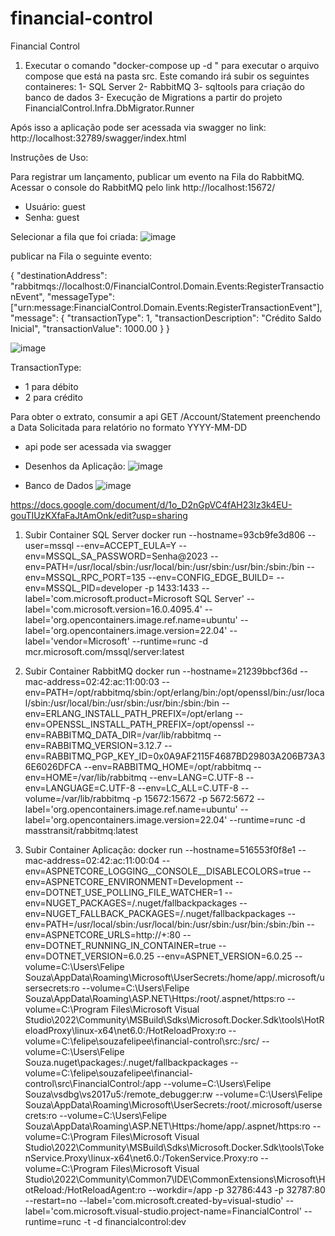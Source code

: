 # financial-control
Financial Control

1) Executar o comando "docker-compose up -d " para executar o arquivo compose que está na pasta src.
   Este comando irá subir os seguintes containeres:
   1- SQL Server
   2- RabbitMQ
   3- sqltools para criação do banco de dados
   3- Execução de Migrations a partir do projeto FinancialControl.Infra.DbMigrator.Runner

Após isso a aplicação pode ser acessada via swagger no link: http://localhost:32789/swagger/index.html

Instruções de Uso:

Para registrar um lançamento, publicar um evento na Fila do RabbitMQ.
Acessar o console do RabbitMQ pelo link http://localhost:15672/
- Usuário: guest
- Senha: guest

Selecionar a fila que foi criada:
![image](https://github.com/souzafelipee/financial-control/assets/42378416/2c9194d6-59f7-471e-9f29-8a1b4ef65a88)

publicar na Fila o seguinte evento:

{
    "destinationAddress": "rabbitmqs://localhost:0/FinancialControl.Domain.Events:RegisterTransactionEvent",
    "messageType": ["urn:message:FinancialControl.Domain.Events:RegisterTransactionEvent"],
    "message": {
        "transactionType": 1,
        "transactionDescription": "Crédito Saldo Inicial",
        "transactionValue": 1000.00
    }
}

![image](https://github.com/souzafelipee/financial-control/assets/42378416/3aed64bd-36db-4a7d-aac6-4ca53875c084)

TransactionType: 
 - 1 para débito
 - 2 para crédito

Para obter o extrato, consumir a api GET /Account/Statement preenchendo a Data Solicitada para relatório no formato YYYY-MM-DD

- api pode ser acessada via swagger

- Desenhos da Aplicação:
![image](https://github.com/souzafelipee/financial-control/assets/42378416/cb8051f4-4243-42fa-8b34-ddf14f32c4c9)

- Banco de Dados
![image](https://github.com/souzafelipee/financial-control/assets/42378416/0e30a0f7-85b4-4771-a52d-f17a5685dbd6)

https://docs.google.com/document/d/1o_D2nGpVC4fAH23Iz3k4EU-gouTIUzKXfaFaJtAmOnk/edit?usp=sharing

1) Subir Container SQL Server
    docker run --hostname=93cb9fe3d806 --user=mssql --env=ACCEPT_EULA=Y --env=MSSQL_SA_PASSWORD=Senha@2023 --env=PATH=/usr/local/sbin:/usr/local/bin:/usr/sbin:/usr/bin:/sbin:/bin --env=MSSQL_RPC_PORT=135 --env=CONFIG_EDGE_BUILD= --env=MSSQL_PID=developer -p 1433:1433 --label='com.microsoft.product=Microsoft SQL Server' --label='com.microsoft.version=16.0.4095.4' --label='org.opencontainers.image.ref.name=ubuntu' --label='org.opencontainers.image.version=22.04' --label='vendor=Microsoft' --runtime=runc -d mcr.microsoft.com/mssql/server:latest

2) Subir Container RabbitMQ
   docker run --hostname=21239bbcf36d --mac-address=02:42:ac:11:00:03 --env=PATH=/opt/rabbitmq/sbin:/opt/erlang/bin:/opt/openssl/bin:/usr/local/sbin:/usr/local/bin:/usr/sbin:/usr/bin:/sbin:/bin --env=ERLANG_INSTALL_PATH_PREFIX=/opt/erlang --env=OPENSSL_INSTALL_PATH_PREFIX=/opt/openssl --env=RABBITMQ_DATA_DIR=/var/lib/rabbitmq --env=RABBITMQ_VERSION=3.12.7 --env=RABBITMQ_PGP_KEY_ID=0x0A9AF2115F4687BD29803A206B73A36E6026DFCA --env=RABBITMQ_HOME=/opt/rabbitmq --env=HOME=/var/lib/rabbitmq --env=LANG=C.UTF-8 --env=LANGUAGE=C.UTF-8 --env=LC_ALL=C.UTF-8 --volume=/var/lib/rabbitmq -p 15672:15672 -p 5672:5672 --label='org.opencontainers.image.ref.name=ubuntu' --label='org.opencontainers.image.version=22.04' --runtime=runc -d masstransit/rabbitmq:latest

3) Subir Container Aplicação:
   docker run --hostname=516553f0f8e1 --mac-address=02:42:ac:11:00:04 --env=ASPNETCORE_LOGGING__CONSOLE__DISABLECOLORS=true --env=ASPNETCORE_ENVIRONMENT=Development --env=DOTNET_USE_POLLING_FILE_WATCHER=1 --env=NUGET_PACKAGES=/.nuget/fallbackpackages --env=NUGET_FALLBACK_PACKAGES=/.nuget/fallbackpackages --env=PATH=/usr/local/sbin:/usr/local/bin:/usr/sbin:/usr/bin:/sbin:/bin --env=ASPNETCORE_URLS=http://+:80 --env=DOTNET_RUNNING_IN_CONTAINER=true --env=DOTNET_VERSION=6.0.25 --env=ASPNET_VERSION=6.0.25 --volume=C:\Users\Felipe Souza\AppData\Roaming\Microsoft\UserSecrets:/home/app/.microsoft/usersecrets:ro --volume=C:\Users\Felipe Souza\AppData\Roaming\ASP.NET\Https:/root/.aspnet/https:ro --volume=C:\Program Files\Microsoft Visual Studio\2022\Community\MSBuild\Sdks\Microsoft.Docker.Sdk\tools\HotReloadProxy\linux-x64\net6.0:/HotReloadProxy:ro --volume=C:\felipe\souzafelipee\financial-control\src:/src/ --volume=C:\Users\Felipe Souza\.nuget\packages\:/.nuget/fallbackpackages --volume=C:\felipe\souzafelipee\financial-control\src\FinancialControl:/app --volume=C:\Users\Felipe Souza\vsdbg\vs2017u5:/remote_debugger:rw --volume=C:\Users\Felipe Souza\AppData\Roaming\Microsoft\UserSecrets:/root/.microsoft/usersecrets:ro --volume=C:\Users\Felipe Souza\AppData\Roaming\ASP.NET\Https:/home/app/.aspnet/https:ro --volume=C:\Program Files\Microsoft Visual Studio\2022\Community\MSBuild\Sdks\Microsoft.Docker.Sdk\tools\TokenService.Proxy\linux-x64\net6.0:/TokenService.Proxy:ro --volume=C:\Program Files\Microsoft Visual Studio\2022\Community\Common7\IDE\CommonExtensions\Microsoft\HotReload:/HotReloadAgent:ro --workdir=/app -p 32786:443 -p 32787:80 --restart=no --label='com.microsoft.created-by=visual-studio' --label='com.microsoft.visual-studio.project-name=FinancialControl' --runtime=runc -t -d financialcontrol:dev
